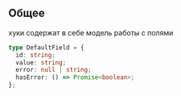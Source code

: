## Общее

хуки содержат в себе модель работы с полями

```typescript
type DefaultField = {
  id: string;
  value: string;
  error: null | string;
  hasError: () => Promise<boolean>;
};
```
